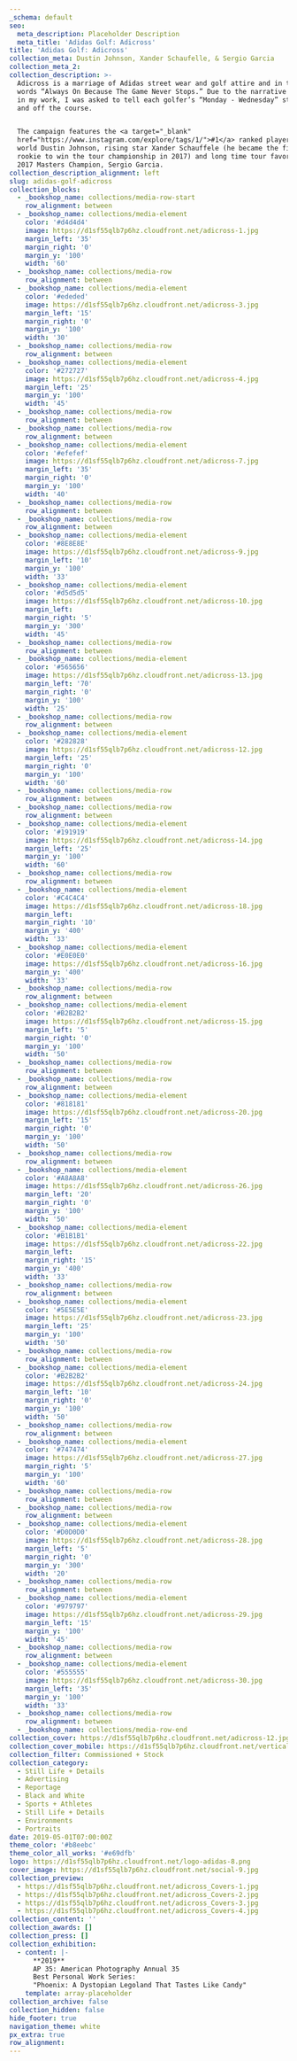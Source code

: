 ```yaml
---
_schema: default
seo:
  meta_description: Placeholder Description
  meta_title: 'Adidas Golf: Adicross'
title: 'Adidas Golf: Adicross'
collection_meta: Dustin Johnson, Xander Schaufelle, & Sergio Garcia
collection_meta_2:
collection_description: >-
  Adicross is a marriage of Adidas street wear and golf attire and in their
  words “Always On Because The Game Never Stops.” Due to the narrative quality
  in my work, I was asked to tell each golfer’s “Monday - Wednesday” story on
  and off the course.


  The campaign features the <a target="_blank"
  href="https://www.instagram.com/explore/tags/1/">#1</a> ranked player in the
  world Dustin Johnson, rising star Xander Schauffele (he became the first ever
  rookie to win the tour championship in 2017) and long time tour favorite and
  2017 Masters Champion, Sergio Garcia.
collection_description_alignment: left
slug: adidas-golf-adicross
collection_blocks:
  - _bookshop_name: collections/media-row-start
    row_alignment: between
  - _bookshop_name: collections/media-element
    color: '#d4d4d4'
    image: https://d1sf55qlb7p6hz.cloudfront.net/adicross-1.jpg
    margin_left: '35'
    margin_right: '0'
    margin_y: '100'
    width: '60'
  - _bookshop_name: collections/media-row
    row_alignment: between
  - _bookshop_name: collections/media-element
    color: '#ededed'
    image: https://d1sf55qlb7p6hz.cloudfront.net/adicross-3.jpg
    margin_left: '15'
    margin_right: '0'
    margin_y: '100'
    width: '30'
  - _bookshop_name: collections/media-row
    row_alignment: between
  - _bookshop_name: collections/media-element
    color: '#272727'
    image: https://d1sf55qlb7p6hz.cloudfront.net/adicross-4.jpg
    margin_left: '25'
    margin_y: '100'
    width: '45'
  - _bookshop_name: collections/media-row
    row_alignment: between
  - _bookshop_name: collections/media-row
    row_alignment: between
  - _bookshop_name: collections/media-element
    color: '#efefef'
    image: https://d1sf55qlb7p6hz.cloudfront.net/adicross-7.jpg
    margin_left: '35'
    margin_right: '0'
    margin_y: '100'
    width: '40'
  - _bookshop_name: collections/media-row
    row_alignment: between
  - _bookshop_name: collections/media-row
    row_alignment: between
  - _bookshop_name: collections/media-element
    color: '#8E8E8E'
    image: https://d1sf55qlb7p6hz.cloudfront.net/adicross-9.jpg
    margin_left: '10'
    margin_y: '100'
    width: '33'
  - _bookshop_name: collections/media-element
    color: '#d5d5d5'
    image: https://d1sf55qlb7p6hz.cloudfront.net/adicross-10.jpg
    margin_left:
    margin_right: '5'
    margin_y: '300'
    width: '45'
  - _bookshop_name: collections/media-row
    row_alignment: between
  - _bookshop_name: collections/media-element
    color: '#565656'
    image: https://d1sf55qlb7p6hz.cloudfront.net/adicross-13.jpg
    margin_left: '70'
    margin_right: '0'
    margin_y: '100'
    width: '25'
  - _bookshop_name: collections/media-row
    row_alignment: between
  - _bookshop_name: collections/media-element
    color: '#282828'
    image: https://d1sf55qlb7p6hz.cloudfront.net/adicross-12.jpg
    margin_left: '25'
    margin_right: '0'
    margin_y: '100'
    width: '60'
  - _bookshop_name: collections/media-row
    row_alignment: between
  - _bookshop_name: collections/media-row
    row_alignment: between
  - _bookshop_name: collections/media-element
    color: '#191919'
    image: https://d1sf55qlb7p6hz.cloudfront.net/adicross-14.jpg
    margin_left: '25'
    margin_y: '100'
    width: '60'
  - _bookshop_name: collections/media-row
    row_alignment: between
  - _bookshop_name: collections/media-element
    color: '#C4C4C4'
    image: https://d1sf55qlb7p6hz.cloudfront.net/adicross-18.jpg
    margin_left:
    margin_right: '10'
    margin_y: '400'
    width: '33'
  - _bookshop_name: collections/media-element
    color: '#E0E0E0'
    image: https://d1sf55qlb7p6hz.cloudfront.net/adicross-16.jpg
    margin_y: '400'
    width: '33'
  - _bookshop_name: collections/media-row
    row_alignment: between
  - _bookshop_name: collections/media-element
    color: '#B2B2B2'
    image: https://d1sf55qlb7p6hz.cloudfront.net/adicross-15.jpg
    margin_left: '5'
    margin_right: '0'
    margin_y: '100'
    width: '50'
  - _bookshop_name: collections/media-row
    row_alignment: between
  - _bookshop_name: collections/media-row
    row_alignment: between
  - _bookshop_name: collections/media-element
    color: '#818181'
    image: https://d1sf55qlb7p6hz.cloudfront.net/adicross-20.jpg
    margin_left: '15'
    margin_right: '0'
    margin_y: '100'
    width: '50'
  - _bookshop_name: collections/media-row
    row_alignment: between
  - _bookshop_name: collections/media-element
    color: '#A8A8A8'
    image: https://d1sf55qlb7p6hz.cloudfront.net/adicross-26.jpg
    margin_left: '20'
    margin_right: '0'
    margin_y: '100'
    width: '50'
  - _bookshop_name: collections/media-element
    color: '#B1B1B1'
    image: https://d1sf55qlb7p6hz.cloudfront.net/adicross-22.jpg
    margin_left:
    margin_right: '15'
    margin_y: '400'
    width: '33'
  - _bookshop_name: collections/media-row
    row_alignment: between
  - _bookshop_name: collections/media-element
    color: '#5E5E5E'
    image: https://d1sf55qlb7p6hz.cloudfront.net/adicross-23.jpg
    margin_left: '25'
    margin_y: '100'
    width: '50'
  - _bookshop_name: collections/media-row
    row_alignment: between
  - _bookshop_name: collections/media-element
    color: '#B2B2B2'
    image: https://d1sf55qlb7p6hz.cloudfront.net/adicross-24.jpg
    margin_left: '10'
    margin_right: '0'
    margin_y: '100'
    width: '50'
  - _bookshop_name: collections/media-row
    row_alignment: between
  - _bookshop_name: collections/media-element
    color: '#747474'
    image: https://d1sf55qlb7p6hz.cloudfront.net/adicross-27.jpg
    margin_right: '5'
    margin_y: '100'
    width: '60'
  - _bookshop_name: collections/media-row
    row_alignment: between
  - _bookshop_name: collections/media-row
    row_alignment: between
  - _bookshop_name: collections/media-element
    color: '#D0D0D0'
    image: https://d1sf55qlb7p6hz.cloudfront.net/adicross-28.jpg
    margin_left: '5'
    margin_right: '0'
    margin_y: '300'
    width: '20'
  - _bookshop_name: collections/media-row
    row_alignment: between
  - _bookshop_name: collections/media-element
    color: '#979797'
    image: https://d1sf55qlb7p6hz.cloudfront.net/adicross-29.jpg
    margin_left: '15'
    margin_y: '100'
    width: '45'
  - _bookshop_name: collections/media-row
    row_alignment: between
  - _bookshop_name: collections/media-element
    color: '#555555'
    image: https://d1sf55qlb7p6hz.cloudfront.net/adicross-30.jpg
    margin_left: '35'
    margin_y: '100'
    width: '33'
  - _bookshop_name: collections/media-row
    row_alignment: between
  - _bookshop_name: collections/media-row-end
collection_cover: https://d1sf55qlb7p6hz.cloudfront.net/adicross-12.jpg
collection_cover_mobile: https://d1sf55qlb7p6hz.cloudfront.net/verticalcovers-8.jpg
collection_filter: Commissioned + Stock
collection_category:
  - Still Life + Details
  - Advertising
  - Reportage
  - Black and White
  - Sports + Athletes
  - Still Life + Details
  - Environments
  - Portraits
date: 2019-05-01T07:00:00Z
theme_color: '#b8eebc'
theme_color_all_works: '#e69dfb'
logo: https://d1sf55qlb7p6hz.cloudfront.net/logo-adidas-8.png
cover_image: https://d1sf55qlb7p6hz.cloudfront.net/social-9.jpg
collection_preview:
  - https://d1sf55qlb7p6hz.cloudfront.net/adicross_Covers-1.jpg
  - https://d1sf55qlb7p6hz.cloudfront.net/adicross_Covers-2.jpg
  - https://d1sf55qlb7p6hz.cloudfront.net/adicross_Covers-3.jpg
  - https://d1sf55qlb7p6hz.cloudfront.net/adicross_Covers-4.jpg
collection_content: ''
collection_awards: []
collection_press: []
collection_exhibition:
  - content: |-
      **2019**  
      AP 35: American Photography Annual 35  
      Best Personal Work Series:  
      "Phoenix: A Dystopian Legoland That Tastes Like Candy"
    template: array-placeholder
collection_archive: false
collection_hidden: false
hide_footer: true
navigation_theme: white
px_extra: true
row_alignment:
---
```

